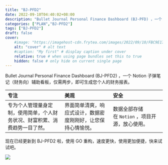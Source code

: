 ```yaml
---
title: "BJ-PFD2"
date: 2022-09-10T04:40:02+08:00
description: "Bullet Journal Personal Finance Dashboard (BJ-PFD) ，一个 Notion 子弹笔记（财务向）辅助看板。"
categories: ["PLAN","BJ-PFD2"]
tags: ["BJ-PFD2"]
draft: false
cover:
    #image: "https://imagehost-cdn.frytea.com/images/2022/09/10/FBC9E170-AC72-44AA-8A17-4D21BCCC7AE21dda98e00bd9bc36.jpg" # image path/url
    alt: "cover" # alt text
    #caption: "My first" # display caption under cover
    relative: true # when using page bundles set this to true
    hidden: false # only hide on current single page
---
```


Bullet Journal Personal Finance Dashboard (BJ-PFD2) ，一个 Notion 子弹笔记（财务向）辅助看板，仅需两步，即可生成您个人的财务报表。

| 专注 | 美观 | 安全 |
| :-- | :-- | :-- |
| 专为个人管理量身定制，使用简单，个人财务状况、财富积累、消费趋势一目了然。 | 界面简单清爽，响应式设计，数据密度刚刚好，让您保持心情愉悦。 | 数据全部存储在 `Notion` ，项目开源，放心使用。 |

现在已经更新到 BJ-PFD2 啦，使用 GO 重构，速度更快，使用更加便捷，快来试试吧。


![](https://imagehost-cdn.frytea.com/images/2022/09/23/202209230110801e714d16a189091b8.png)
